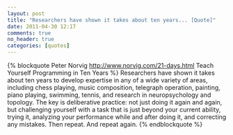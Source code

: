 ```yaml
---
layout: post
title: "Researchers have shown it takes about ten years... [Quote]"
date: 2011-04-30 12:17
comments: true
no_header: true
categories: [quotes]
---
```

{% blockquote Peter Norvig http://www.norvig.com/21-days.html Teach Yourself Programming in Ten Years %}
Researchers have shown it takes about ten years to develop expertise in any of a wide variety of areas, including chess playing, music composition, telegraph operation, painting, piano playing, swimming, tennis, and research in neuropsychology and topology. The key is deliberative practice: not just doing it again and again, but challenging yourself with a task that is just beyond your current ability, trying it, analyzing your performance while and after doing it, and correcting any mistakes. Then repeat. And repeat again.
{% endblockquote %}
